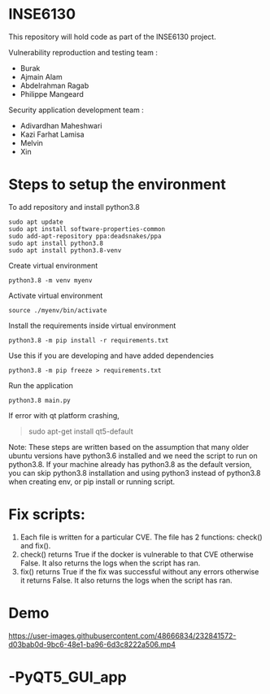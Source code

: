 # INSE6130
This repository will hold code as part of the INSE6130 project.

Vulnerability reproduction and testing team :
- Burak 
- Ajmain Alam 
- Abdelrahman Ragab 
- Philippe Mangeard 

Security application development team : 
- Adivardhan Maheshwari 
- Kazi Farhat Lamisa
- Melvin
- Xin

# Steps to setup the environment

To add repository and install python3.8
```
sudo apt update
sudo apt install software-properties-common
sudo add-apt-repository ppa:deadsnakes/ppa
sudo apt install python3.8
sudo apt install python3.8-venv
```
Create virtual environment
```
python3.8 -m venv myenv
```
Activate virtual environment
```
source ./myenv/bin/activate
```
Install the requirements inside virtual environment
```
python3.8 -m pip install -r requirements.txt 
```
Use this if you are developing and have added dependencies
```
python3.8 -m pip freeze > requirements.txt
```
Run the application
```
python3.8 main.py
```
If error with qt platform crashing,
> sudo apt-get install qt5-default

Note:
These steps are written based on the assumption that many older ubuntu versions have python3.6 installed and we need the script to run on python3.8. If your machine already has python3.8 as the default version, you can skip python3.8 installation and using python3 instead of python3.8 when creating env, or pip install or running script.

# Fix scripts:
1. Each file is written for a particular CVE. The file has 2 functions: check() and fix(). 
2. check() returns True if the docker is vulnerable to that CVE otherwise False. It also returns the logs when the script has ran.
3. fix() returns True if the fix was successful without any errors otherwise it returns False. It also returns the logs when the script has ran.

# Demo
https://user-images.githubusercontent.com/48666834/232841572-d03bab0d-9bc6-48e1-ba96-6d3c8222a506.mp4




# -PyQT5_GUI_app
